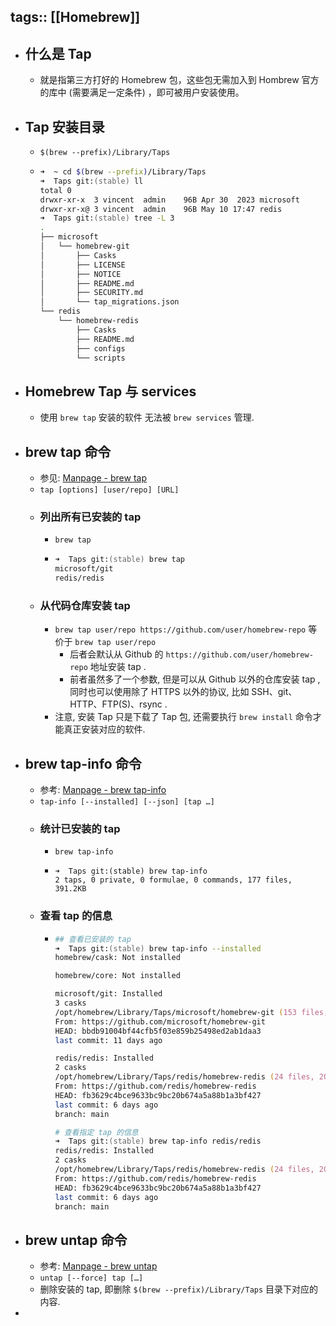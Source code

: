 tags:: [[Homebrew]]
---

- ## 什么是 Tap
	- 就是指第三方打好的 Homebrew 包，这些包无需加入到 Hombrew 官方的库中 (需要满足一定条件) ，即可被用户安装使用。
- ## Tap 安装目录
	- `$(brew --prefix)/Library/Taps`
	- ``` zsh
	  ➜  ~ cd $(brew --prefix)/Library/Taps
	  ➜  Taps git:(stable) ll
	  total 0
	  drwxr-xr-x  3 vincent  admin    96B Apr 30  2023 microsoft
	  drwxr-xr-x@ 3 vincent  admin    96B May 10 17:47 redis
	  ➜  Taps git:(stable) tree -L 3
	  .
	  ├── microsoft
	  │   └── homebrew-git
	  │       ├── Casks
	  │       ├── LICENSE
	  │       ├── NOTICE
	  │       ├── README.md
	  │       ├── SECURITY.md
	  │       └── tap_migrations.json
	  └── redis
	      └── homebrew-redis
	          ├── Casks
	          ├── README.md
	          ├── configs
	          └── scripts
	  ```
- ## Homebrew Tap 与 services
	- 使用 `brew tap` 安装的软件 无法被 `brew services` 管理.
- ## brew tap 命令
	- 参见: [Manpage - brew tap](https://docs.brew.sh/Manpage#tap-options-userrepo-url)
	- `tap [options] [user/repo] [URL]`
	- ### 列出所有已安装的 tap
		- `brew tap`
		- ``` zsh
		  ➜  Taps git:(stable) brew tap
		  microsoft/git
		  redis/redis
		  ```
	- ### 从代码仓库安装 tap
		- `brew tap user/repo https://github.com/user/homebrew-repo` 等价于 `brew tap user/repo`
			- 后者会默认从 Github 的 `https://github.com/user/homebrew-repo` 地址安装 tap .
			- 前者虽然多了一个参数, 但是可以从 Github 以外的仓库安装 tap , 同时也可以使用除了 HTTPS 以外的协议, 比如 SSH、git、HTTP、FTP(S)、rsync .
		- 注意, 安装 Tap 只是下载了 Tap 包, 还需要执行 `brew install` 命令才能真正安装对应的软件.
- ## brew tap-info 命令
	- 参考: [Manpage - brew tap-info](https://docs.brew.sh/Manpage#tap-info---installed---json-tap-)
	- `tap-info [--installed] [--json] [tap …]`
	- ### 统计已安装的 tap
		- `brew tap-info`
		- ``` 
		  ➜  Taps git:(stable) brew tap-info                
		  2 taps, 0 private, 0 formulae, 0 commands, 177 files, 391.2KB
		  ```
	- ### 查看 tap 的信息
		- ``` zsh
		  ## 查看已安装的 tap
		  ➜  Taps git:(stable) brew tap-info --installed                           
		  homebrew/cask: Not installed
		  
		  homebrew/core: Not installed
		  
		  microsoft/git: Installed
		  3 casks
		  /opt/homebrew/Library/Taps/microsoft/homebrew-git (153 files, 183.4KB)
		  From: https://github.com/microsoft/homebrew-git
		  HEAD: bbdb91004bf44cfb5f03e859b25498ed2ab1daa3
		  last commit: 11 days ago
		  
		  redis/redis: Installed
		  2 casks
		  /opt/homebrew/Library/Taps/redis/homebrew-redis (24 files, 207.5KB)
		  From: https://github.com/redis/homebrew-redis
		  HEAD: fb3629c4bce9633bc9bc20b674a5a88b1a3bf427
		  last commit: 6 days ago
		  branch: main
		  
		  # 查看指定 tap 的信息
		  ➜  Taps git:(stable) brew tap-info redis/redis 
		  redis/redis: Installed
		  2 casks
		  /opt/homebrew/Library/Taps/redis/homebrew-redis (24 files, 207.5KB)
		  From: https://github.com/redis/homebrew-redis
		  HEAD: fb3629c4bce9633bc9bc20b674a5a88b1a3bf427
		  last commit: 6 days ago
		  branch: main
		  ```
- ## brew untap 命令
	- 参考: [Manpage - brew untap](https://docs.brew.sh/Manpage#untap---force-tap-)
	- `untap [--force] tap […]`
	- 删除安装的 tap, 即删除 `$(brew --prefix)/Library/Taps` 目录下对应的内容.
-